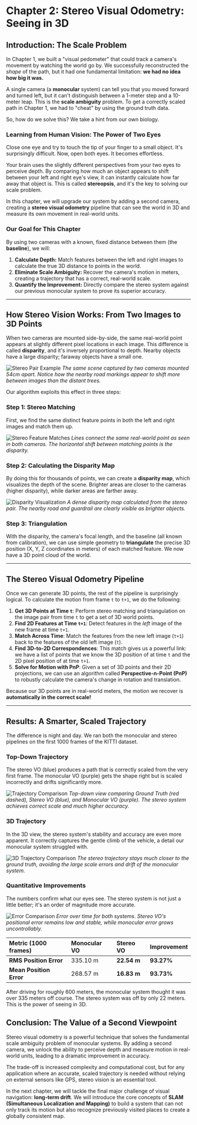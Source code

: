 # Chapter 2: Stereo Visual Odometry: Seeing in 3D

## Introduction: The Scale Problem

In Chapter 1, we built a "visual pedometer" that could track a camera's movement by watching the world go by. We successfully reconstructed the *shape* of the path, but it had one fundamental limitation: **we had no idea how big it was.**

A single camera (a **monocular** system) can tell you that you moved forward and turned left, but it can't distinguish between a 1-meter step and a 10-meter leap. This is the **scale ambiguity** problem. To get a correctly scaled path in Chapter 1, we had to "cheat" by using the ground truth data.

So, how do we solve this? We take a hint from our own biology.

### Learning from Human Vision: The Power of Two Eyes

Close one eye and try to touch the tip of your finger to a small object. It's surprisingly difficult. Now, open both eyes. It becomes effortless.

Your brain uses the slightly different perspectives from your two eyes to perceive depth. By comparing how much an object appears to shift between your left and right eye's view, it can instantly calculate how far away that object is. This is called **stereopsis**, and it's the key to solving our scale problem.

In this chapter, we will upgrade our system by adding a second camera, creating a **stereo visual odometry** pipeline that can see the world in 3D and measure its own movement in real-world units.

### Our Goal for This Chapter
By using two cameras with a known, fixed distance between them (the **baseline**), we will:
1.  **Calculate Depth:** Match features between the left and right images to calculate the true 3D distance to points in the world.
2.  **Eliminate Scale Ambiguity:** Recover the camera's motion in meters, creating a trajectory that has a correct, real-world scale.
3.  **Quantify the Improvement:** Directly compare the stereo system against our previous monocular system to prove its superior accuracy.

---

## How Stereo Vision Works: From Two Images to 3D Points

When two cameras are mounted side-by-side, the same real-world point appears at slightly different pixel locations in each image. This difference is called **disparity**, and it's inversely proportional to depth. Nearby objects have a large disparity; faraway objects have a small one.

![Stereo Pair Example](images/stereo_pair_example.png)
*The same scene captured by two cameras mounted 54cm apart. Notice how the nearby road markings appear to shift more between images than the distant trees.*

Our algorithm exploits this effect in three steps:

### Step 1: Stereo Matching
First, we find the same distinct feature points in both the left and right images and match them up.

![Stereo Feature Matches](images/stereo_matches.png)
*Lines connect the same real-world point as seen in both cameras. The horizontal shift between matching points is the disparity.*

### Step 2: Calculating the Disparity Map
By doing this for thousands of points, we can create a **disparity map**, which visualizes the depth of the scene. Brighter areas are closer to the cameras (higher disparity), while darker areas are farther away.

![Disparity Visualization](images/disparity_visualization.png)
*A dense disparity map calculated from the stereo pair. The nearby road and guardrail are clearly visible as brighter objects.*

### Step 3: Triangulation
With the disparity, the camera's focal length, and the baseline (all known from calibration), we can use simple geometry to **triangulate** the precise 3D position (X, Y, Z coordinates in meters) of each matched feature. We now have a 3D point cloud of the world.

---

## The Stereo Visual Odometry Pipeline

Once we can generate 3D points, the rest of the pipeline is surprisingly logical. To calculate the motion from frame `t` to `t+1`, we do the following:

1.  **Get 3D Points at Time `t`**: Perform stereo matching and triangulation on the image pair from time `t` to get a set of 3D world points.
2.  **Find 2D Features at Time `t+1`**: Detect features in the *left* image of the new frame at time `t+1`.
3.  **Match Across Time**: Match the features from the new left image (`t+1`) back to the features of the old left image (`t`).
4.  **Find 3D-to-2D Correspondences**: This match gives us a powerful link: we have a list of points that we know the 3D position of at time `t` and the 2D pixel position of at time `t+1`.
5.  **Solve for Motion with PnP**: Given a set of 3D points and their 2D projections, we can use an algorithm called **Perspective-n-Point (PnP)** to robustly calculate the camera's change in rotation and translation.

Because our 3D points are in real-world meters, the motion we recover is **automatically in the correct scale!**

---

## Results: A Smarter, Scaled Trajectory

The difference is night and day. We ran both the monocular and stereo pipelines on the first 1000 frames of the KITTI dataset.

### Top-Down Trajectory
The stereo VO (blue) produces a path that is correctly scaled from the very first frame. The monocular VO (purple) gets the shape right but is scaled incorrectly and drifts significantly more.

![Trajectory Comparison](images/trajectory_comparison_1000.png)
*Top-down view comparing Ground Truth (red dashed), Stereo VO (blue), and Monocular VO (purple). The stereo system achieves correct scale and much higher accuracy.*

### 3D Trajectory
In the 3D view, the stereo system's stability and accuracy are even more apparent. It correctly captures the gentle climb of the vehicle, a detail our monocular system struggled with.

![3D Trajectory Comparison](images/trajectory_comparison_3d_1000.png)
*The stereo trajectory stays much closer to the ground truth, avoiding the large scale errors and drift of the monocular system.*

### Quantitative Improvements
The numbers confirm what our eyes see. The stereo system is not just a little better; it's an order of magnitude more accurate.

![Error Comparison](images/error_comparison_1000.png)
*Error over time for both systems. Stereo VO's positional error remains low and stable, while monocular error grows uncontrollably.*

| Metric (1000 frames) | Monocular VO | Stereo VO | Improvement |
| :--- | :--- | :--- | :--- |
| **RMS Position Error** | 335.10 m | **22.54 m** | **93.27%** |
| **Mean Position Error**| 268.57 m | **16.83 m** | **93.73%** |

After driving for roughly 600 meters, the monocular system thought it was over 335 meters off course. The stereo system was off by only 22 meters. This is the power of seeing in 3D.

## Conclusion: The Value of a Second Viewpoint

Stereo visual odometry is a powerful technique that solves the fundamental scale ambiguity problem of monocular systems. By adding a second camera, we unlock the ability to perceive depth and measure motion in real-world units, leading to a dramatic improvement in accuracy.

The trade-off is increased complexity and computational cost, but for any application where an accurate, scaled trajectory is needed without relying on external sensors like GPS, stereo vision is an essential tool.

In the next chapter, we will tackle the final major challenge of visual navigation: **long-term drift**. We will introduce the core concepts of **SLAM (Simultaneous Localization and Mapping)** to build a system that can not only track its motion but also recognize previously visited places to create a globally consistent map.
